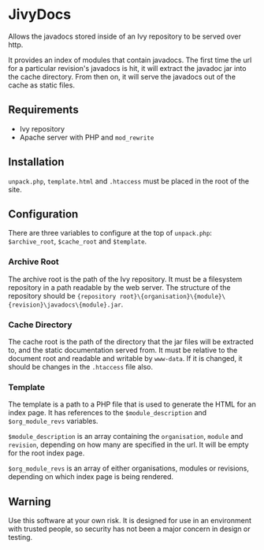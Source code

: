JivyDocs
=======

Allows the javadocs stored inside of an Ivy repository to be served over http.

It provides an index of modules that contain javadocs.  The first time the url
for a particular revision's javadocs is hit, it will extract the javadoc jar
into the cache directory.  From then on, it will serve the javadocs out of the
cache as static files.

Requirements
------------

* Ivy repository
* Apache server with PHP and `mod_rewrite`

Installation
------------

`unpack.php`, `template.html` and `.htaccess` must be placed in the root of the
site.

Configuration
-------------

There are three variables to configure at the top of `unpack.php`:
`$archive_root`, `$cache_root` and `$template`.

### Archive Root
The archive root is the path of the Ivy repository.  It must be a filesystem
repository in a path readable by the web server.  The structure of the
repository should be
`{repository root}\{organisation}\{module}\{revision}\javadocs\{module}.jar`.

### Cache Directory
The cache root is the path of the directory that the jar files will be
extracted to, and the static documentation served from.  It must be relative
to the document root and readable and writable by `www-data`.  If it is
changed, it should be changes in the `.htaccess` file also.

### Template
The template is a path to a PHP file that is used to generate the HTML for an
index page.  It has references to the `$module_description` and
`$org_module_revs` variables.

`$module_description` is an array containing the `organisation`, `module` and
`revision`, depending on how many are specified in the url. It will be empty
for the root index page.

`$org_module_revs` is an array of either organisations, modules or revisions,
depending on which index page is being rendered.

Warning
-------

Use this software at your own risk. It is designed for use in an environment
with trusted people, so security has not been a major concern in design or
testing. 
